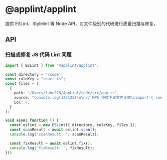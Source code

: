 # @applint/applint

提供 ESLint、Stylelint 等 Node API，对文件级别的代码进行质量扫描与修复。

## API

### 扫描或修复 JS 代码 Lint 问题

```ts
import { ESLint } from '@applint/applint';

const directory = '/code';
const ruleKey = "react-ts";
const files = [
  {
    path: "/Users/luhc228/AppLint/code/src/app.ts",
    source: "console.log(123123)\n\n// MPA 模式下该文件无效\nimport { runApp } from 'rax-app';\n\nconst appConfig = {};\nrunApp(appConfig);",
    LoC: 7,
  }
];

void async function () {
  const eslint = new ESLint({ directory, ruleKey, files });
  const scanResult = await eslint.scan();
  console.log('scanResult: ', scanResult);

  const fixResult = await eslint.fix();
  console.log('fixResult: ', fixResult);
}()
```
